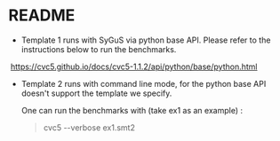 # README

- Template 1 runs with SyGuS via python base API. Please refer to the instructions below to run the benchmarks.

​         https://cvc5.github.io/docs/cvc5-1.1.2/api/python/base/python.html

- Template 2 runs with command line mode, for the python base API doesn't support the template we specify. 

  One can run the benchmarks with (take ex1 as an example) :

  > cvc5 --verbose ex1.smt2
